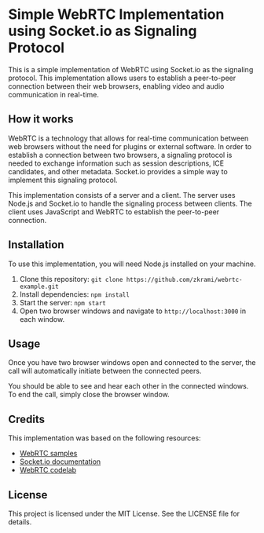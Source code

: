 # Simple WebRTC Implementation using Socket.io as Signaling Protocol

This is a simple implementation of WebRTC using Socket.io as the signaling protocol. This implementation allows users to establish a peer-to-peer connection between their web browsers, enabling video and audio communication in real-time.

## How it works

WebRTC is a technology that allows for real-time communication between web browsers without the need for plugins or external software. In order to establish a connection between two browsers, a signaling protocol is needed to exchange information such as session descriptions, ICE candidates, and other metadata. Socket.io provides a simple way to implement this signaling protocol.

This implementation consists of a server and a client. The server uses Node.js and Socket.io to handle the signaling process between clients. The client uses JavaScript and WebRTC to establish the peer-to-peer connection.

## Installation

To use this implementation, you will need Node.js installed on your machine.

1. Clone this repository: `git clone https://github.com/zkrami/webrtc-example.git`
2. Install dependencies: `npm install`
3. Start the server: `npm start`
4. Open two browser windows and navigate to `http://localhost:3000` in each window.

## Usage

Once you have two browser windows open and connected to the server, the call will automatically initiate between the connected peers.

You should be able to see and hear each other in the connected windows. To end the call, simply close the browser window.

## Credits

This implementation was based on the following resources:

- [WebRTC samples](https://webrtc.github.io/samples/)
- [Socket.io documentation](https://socket.io/docs/)
- [WebRTC codelab](https://codelabs.developers.google.com/codelabs/webrtc-web/#0)

## License

This project is licensed under the MIT License. See the LICENSE file for details.
